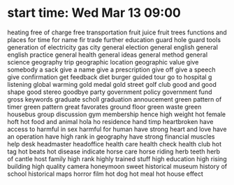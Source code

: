 # start time: Wed Mar 13 09:00
heating
free of charge
free transportation
fruit juice
fruit trees
functions and places
for time
for name
fir trade
further education
guard hole
guard tools
generation of electricity
gas city
general election
general english
general english practice
general health
general ideas
general method
general science
geography trip
geographic location
geographic value
give somebody a sack
give a name
give a prescription
give off
give a speech
give confirmation
get feedback
diet burger
guided tour
go to hospital
g listening
global warming
gold medal
gold street
golf club
good and 
good shape
good stereo
goodbye party
government policy
government fund
gross keywords
graduate scholl
graduation annoucement
green pattern of timer
green pattern
great favorates
ground floor
green waste
green housebus
group discussion
gym membership
hence
high weight
hot female
hoft
hot food and animal
hola 
ho residence
hand timp
heartbroken
have access to
harmful in sex
harmful for human
have strong heart and love
have an operation
have high rank in geography
have strong financial muscles
help desk
headmaster
headoffice
health care
health check
health club
hot tag
hot beats
hot disease
indicate
horse care
horse riding
herb teeth
herb of cantle
host family
high rank
highly trained stuff
high education
high rising building
high quality camera
honeymoon sweet
historical museum
history of school
historical maps
horror film
hot dog
hot meal
hot house effect










